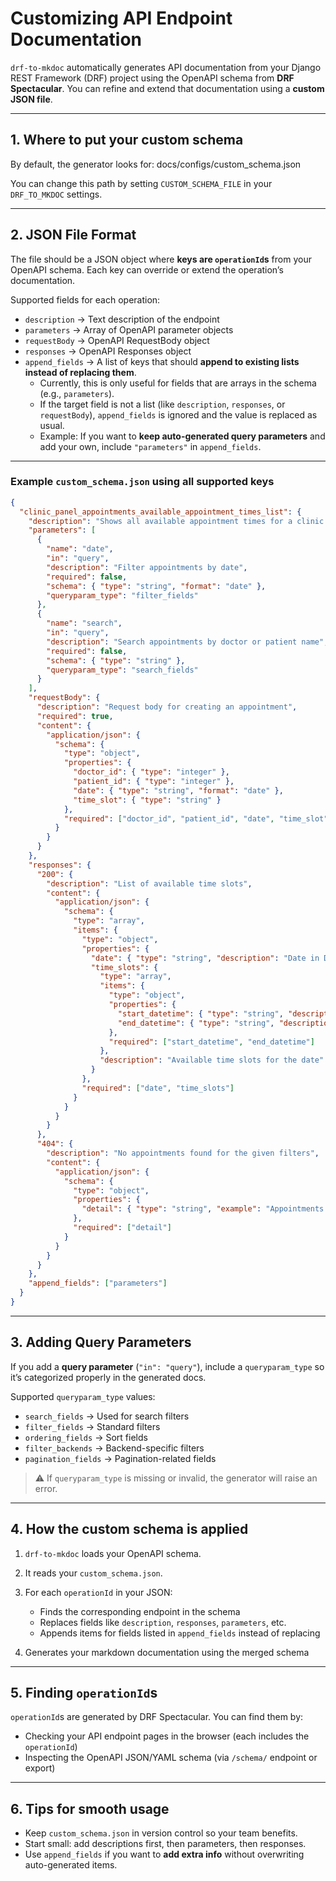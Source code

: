 
# Customizing API Endpoint Documentation

`drf-to-mkdoc` automatically generates API documentation from your Django REST Framework (DRF) project using the OpenAPI schema from **DRF Spectacular**. You can refine and extend that documentation using a **custom JSON file**.

---

## 1. Where to put your custom schema

By default, the generator looks for:
docs/configs/custom\_schema.json




You can change this path by setting `CUSTOM_SCHEMA_FILE` in your `DRF_TO_MKDOC` settings.

---

## 2. JSON File Format

The file should be a JSON object where **keys are `operationId`s** from your OpenAPI schema. Each key can override or extend the operation’s documentation.

Supported fields for each operation:

- `description` → Text description of the endpoint  
- `parameters` → Array of OpenAPI parameter objects  
- `requestBody` → OpenAPI RequestBody object  
- `responses` → OpenAPI Responses object  
- `append_fields` → A list of keys that should **append to existing lists instead of replacing them**.  
   - Currently, this is only useful for fields that are arrays in the schema (e.g., `parameters`).  
   - If the target field is not a list (like `description`, `responses`, or `requestBody`), `append_fields` is ignored and the value is replaced as usual.  
   - Example: If you want to **keep auto-generated query parameters** and add your own, include `"parameters"` in `append_fields`.  

---

### Example `custom_schema.json` using all supported keys

```json
{
  "clinic_panel_appointments_available_appointment_times_list": {
    "description": "Shows all available appointment times for a clinic.",
    "parameters": [
      {
        "name": "date",
        "in": "query",
        "description": "Filter appointments by date",
        "required": false,
        "schema": { "type": "string", "format": "date" },
        "queryparam_type": "filter_fields"
      },
      {
        "name": "search",
        "in": "query",
        "description": "Search appointments by doctor or patient name",
        "required": false,
        "schema": { "type": "string" },
        "queryparam_type": "search_fields"
      }
    ],
    "requestBody": {
      "description": "Request body for creating an appointment",
      "required": true,
      "content": {
        "application/json": {
          "schema": {
            "type": "object",
            "properties": {
              "doctor_id": { "type": "integer" },
              "patient_id": { "type": "integer" },
              "date": { "type": "string", "format": "date" },
              "time_slot": { "type": "string" }
            },
            "required": ["doctor_id", "patient_id", "date", "time_slot"]
          }
        }
      }
    },
    "responses": {
      "200": {
        "description": "List of available time slots",
        "content": {
          "application/json": {
            "schema": {
              "type": "array",
              "items": {
                "type": "object",
                "properties": {
                  "date": { "type": "string", "description": "Date in DATE_FORMAT" },
                  "time_slots": {
                    "type": "array",
                    "items": {
                      "type": "object",
                      "properties": {
                        "start_datetime": { "type": "string", "description": "Start datetime" },
                        "end_datetime": { "type": "string", "description": "End datetime" }
                      },
                      "required": ["start_datetime", "end_datetime"]
                    },
                    "description": "Available time slots for the date"
                  }
                },
                "required": ["date", "time_slots"]
              }
            }
          }
        }
      },
      "404": {
        "description": "No appointments found for the given filters",
        "content": {
          "application/json": {
            "schema": {
              "type": "object",
              "properties": {
                "detail": { "type": "string", "example": "Appointments not found" }
              },
              "required": ["detail"]
            }
          }
        }
      }
    },
    "append_fields": ["parameters"]
  }
}
````

---

## 3. Adding Query Parameters

If you add a **query parameter** (`"in": "query"`), include a `queryparam_type` so it’s categorized properly in the generated docs.

Supported `queryparam_type` values:

* `search_fields` → Used for search filters
* `filter_fields` → Standard filters
* `ordering_fields` → Sort fields
* `filter_backends` → Backend-specific filters
* `pagination_fields` → Pagination-related fields

> ⚠️ If `queryparam_type` is missing or invalid, the generator will raise an error.

---

## 4. How the custom schema is applied

1. `drf-to-mkdoc` loads your OpenAPI schema.
2. It reads your `custom_schema.json`.
3. For each `operationId` in your JSON:

   * Finds the corresponding endpoint in the schema
   * Replaces fields like `description`, `responses`, `parameters`, etc.
   * Appends items for fields listed in `append_fields` instead of replacing
4. Generates your markdown documentation using the merged schema

---

## 5. Finding `operationId`s

`operationId`s are generated by DRF Spectacular. You can find them by:

* Checking your API endpoint pages in the browser (each includes the `operationId`)
* Inspecting the OpenAPI JSON/YAML schema (via `/schema/` endpoint or export)

---

## 6. Tips for smooth usage

* Keep `custom_schema.json` in version control so your team benefits.
* Start small: add descriptions first, then parameters, then responses.
* Use `append_fields` if you want to **add extra info** without overwriting auto-generated items.
